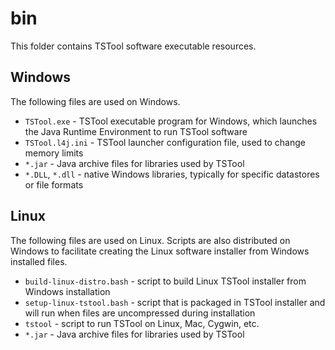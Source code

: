 # bin #

This folder contains TSTool software executable resources.

## Windows ##

The following files are used on Windows.

* `TSTool.exe` - TSTool executable program for Windows,
which launches the Java Runtime Environment to run TSTool software
* `TSTool.l4j.ini` - TSTool launcher configuration file, used to change memory limits
* `*.jar` - Java archive files for libraries used by TSTool
* `*.DLL`, `*.dll` - native Windows libraries, typically for specific datastores or file formats

## Linux ##

The following files are used on Linux.
Scripts are also distributed on Windows to facilitate creating the Linux software installer from
Windows installed files.

* `build-linux-distro.bash` - script to build Linux TSTool installer from Windows installation
* `setup-linux-tstool.bash` - script that is packaged in TSTool installer and will run
when files are uncompressed during installation
* `tstool` - script to run TSTool on Linux, Mac, Cygwin, etc.
* `*.jar` - Java archive files for libraries used by TSTool
